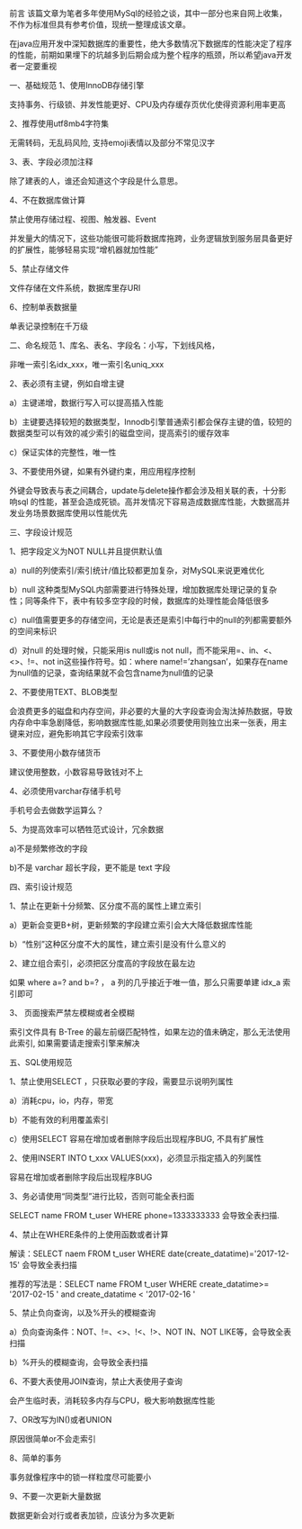 前言
该篇文章为笔者多年使用MySql的经验之谈，其中一部分也来自网上收集，不作为标准但具有参考价值，现统一整理成该文章。

在java应用开发中深知数据库的重要性，绝大多数情况下数据库的性能决定了程序的性能，前期如果埋下的坑越多到后期会成为整个程序的瓶颈，所以希望java开发者一定要重视

一、基础规范
1、使用InnoDB存储引擎

支持事务、行级锁、并发性能更好、CPU及内存缓存页优化使得资源利用率更高

2、推荐使用utf8mb4字符集

无需转码，无乱码风险, 支持emoji表情以及部分不常见汉字

3、表、字段必须加注释

除了建表的人，谁还会知道这个字段是什么意思。

4、不在数据库做计算

禁止使用存储过程、视图、触发器、Event

并发量大的情况下，这些功能很可能将数据库拖跨，业务逻辑放到服务层具备更好的扩展性，能够轻易实现“增机器就加性能”

5、禁止存储文件

文件存储在文件系统，数据库里存URI

6、控制单表数据量

单表记录控制在千万级

二、命名规范
1、库名、表名、字段名：小写，下划线风格，

非唯一索引名idx_xxx，唯一索引名uniq_xxx

2、表必须有主键，例如自增主键

a）主键递增，数据行写入可以提高插入性能

b）主键要选择较短的数据类型，Innodb引擎普通索引都会保存主键的值，较短的数据类型可以有效的减少索引的磁盘空间，提高索引的缓存效率

c）保证实体的完整性，唯一性

3、不要使用外键，如果有外键约束，用应用程序控制

外键会导致表与表之间耦合，update与delete操作都会涉及相关联的表，十分影响sql 的性能，甚至会造成死锁。高并发情况下容易造成数据库性能，大数据高并发业务场景数据库使用以性能优先

三、字段设计规范

1、把字段定义为NOT NULL并且提供默认值

a）null的列使索引/索引统计/值比较都更加复杂，对MySQL来说更难优化

b）null 这种类型MySQL内部需要进行特殊处理，增加数据库处理记录的复杂性；同等条件下，表中有较多空字段的时候，数据库的处理性能会降低很多

c）null值需要更多的存储空间，无论是表还是索引中每行中的null的列都需要额外的空间来标识

d）对null 的处理时候，只能采用is null或is not null，而不能采用=、in、<、<>、!=、not in这些操作符号。如：where name!=’zhangsan’，如果存在name为null值的记录，查询结果就不会包含name为null值的记录

2、不要使用TEXT、BLOB类型

会浪费更多的磁盘和内存空间，非必要的大量的大字段查询会淘汰掉热数据，导致内存命中率急剧降低，影响数据库性能,如果必须要使用则独立出来一张表，用主键来对应，避免影响其它字段索引效率

3、不要使用小数存储货币

建议使用整数，小数容易导致钱对不上

4、必须使用varchar存储手机号

手机号会去做数学运算么？

5、为提高效率可以牺牲范式设计，冗余数据

a)不是频繁修改的字段

b)不是 varchar 超长字段，更不能是 text 字段

四、索引设计规范

1、禁止在更新十分频繁、区分度不高的属性上建立索引

a）更新会变更B+树，更新频繁的字段建立索引会大大降低数据库性能

b）“性别”这种区分度不大的属性，建立索引是没有什么意义的

2、建立组合索引，必须把区分度高的字段放在最左边

如果 where a=? and b=? ， a 列的几乎接近于唯一值，那么只需要单建 idx_a 索引即可

3、 页面搜索严禁左模糊或者全模糊

索引文件具有 B-Tree 的最左前缀匹配特性，如果左边的值未确定，那么无法使用此索引, 如果需要请走搜索引擎来解决

五、SQL使用规范

1、禁止使用SELECT ，只获取必要的字段，需要显示说明列属性

a）消耗cpu，io，内存，带宽

b）不能有效的利用覆盖索引

c）使用SELECT 容易在增加或者删除字段后出现程序BUG, 不具有扩展性

2、使用INSERT INTO t_xxx VALUES(xxx)，必须显示指定插入的列属性

容易在增加或者删除字段后出现程序BUG

3、务必请使用“同类型”进行比较，否则可能全表扫面

SELECT name FROM t_user WHERE phone=1333333333 会导致全表扫描.

4、禁止在WHERE条件的上使用函数或者计算

解读：SELECT naem FROM t_user WHERE date(create_datatime)='2017-12-15' 会导致全表扫描

推荐的写法是：SELECT name FROM t_user WHERE create_datatime>= '2017-02-15 ' and create_datatime < '2017-02-16 '

5、禁止负向查询，以及%开头的模糊查询

a）负向查询条件：NOT、!=、<>、!<、!>、NOT IN、NOT LIKE等，会导致全表扫描

b）%开头的模糊查询，会导致全表扫描

6、不要大表使用JOIN查询，禁止大表使用子查询

会产生临时表，消耗较多内存与CPU，极大影响数据库性能

7、OR改写为IN()或者UNION

原因很简单or不会走索引

8、简单的事务

事务就像程序中的锁一样粒度尽可能要小

9、不要一次更新大量数据

数据更新会对行或者表加锁，应该分为多次更新
